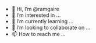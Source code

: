 - 👋 Hi, I’m @ramgaire
- 👀 I’m interested in ...
- 🌱 I’m currently learning ...
- 💞️ I’m looking to collaborate on ...
- 📫 How to reach me ...

<!---
ramgaire/ramgaire is a ✨ special ✨ repository because its `README.md` (this file) appears on your GitHub profile.
You can click the Preview link to take a look at your changes.
--->
